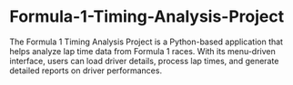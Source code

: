 # Formula-1-Timing-Analysis-Project
The Formula 1 Timing Analysis Project is a Python-based application that helps analyze lap time data from Formula 1 races. With its menu-driven interface, users can load driver details, process lap times, and generate detailed reports on driver performances.
